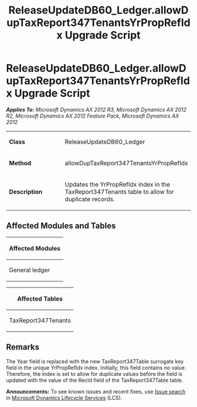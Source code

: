 ﻿---
title: ReleaseUpdateDB60_Ledger.allowDupTaxReport347TenantsYrPropRefIdx Upgrade Script
TOCTitle: ReleaseUpdateDB60_Ledger.allowDupTaxReport347TenantsYrPropRefIdx Upgrade Script
ms:assetid: 0bcf0b0e-0930-b9e4-faf6-3fd87c6ba0bd
ms:mtpsurl: https://msdn.microsoft.com/en-us/library/JJ735659(v=AX.60)
ms:contentKeyID: 49706570
ms.date: 05/18/2015
mtps_version: v=AX.60
---

# ReleaseUpdateDB60\_Ledger.allowDupTaxReport347TenantsYrPropRefIdx Upgrade Script 


_**Applies To:** Microsoft Dynamics AX 2012 R3, Microsoft Dynamics AX 2012 R2, Microsoft Dynamics AX 2012 Feature Pack, Microsoft Dynamics AX 2012_

<table>
<colgroup>
<col style="width: 50%" />
<col style="width: 50%" />
</colgroup>
<tbody>
<tr class="odd">
<td><p><strong>Class</strong></p></td>
<td><p>ReleaseUpdateDB60_Ledger</p></td>
</tr>
<tr class="even">
<td><p><strong>Method</strong></p></td>
<td><p>allowDupTaxReport347TenantsYrPropRefIdx</p></td>
</tr>
<tr class="odd">
<td><p><strong>Description</strong></p></td>
<td><p>Updates the YrPropRefIdx index in the TaxReport347Tenants table to allow for duplicate records.</p></td>
</tr>
</tbody>
</table>


## Affected Modules and Tables

<table>
<colgroup>
<col style="width: 100%" />
</colgroup>
<thead>
<tr class="header">
<th><p>Affected Modules</p></th>
</tr>
</thead>
<tbody>
<tr class="odd">
<td><p>General ledger</p></td>
</tr>
</tbody>
</table>


<table>
<colgroup>
<col style="width: 100%" />
</colgroup>
<thead>
<tr class="header">
<th><p>Affected Tables</p></th>
</tr>
</thead>
<tbody>
<tr class="odd">
<td><p>TaxReport347Tenants</p></td>
</tr>
</tbody>
</table>


## Remarks

The Year field is replaced with the new TaxReport347Table surrogate key field in the unique YrPropRefIdx index. Initially, this field contains no value. Therefore, the index is set to allow for duplicate values before the field is updated with the value of the RecId field of the TaxReport347Table table.

  
**Announcements:** To see known issues and recent fixes, use [Issue search](http://go.microsoft.com/fwlink/?linkid=389258) in [Microsoft Dynamics Lifecycle Services](http://go.microsoft.com/fwlink/?linkid=306505) (LCS).


